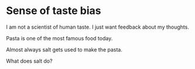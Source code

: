 # Sense of taste bias

I am not a scientist of human taste. I just want feedback about my thoughts.

Pasta is one of the most famous food today.

Almost always salt gets used to make the pasta.

What does salt do?

